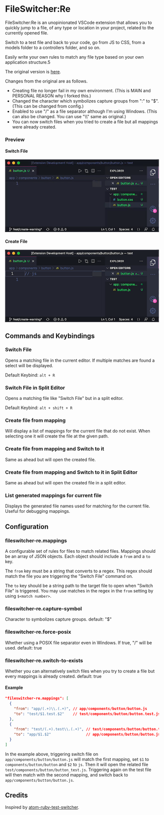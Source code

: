 # FileSwitcher:Re

FileSwitcher:Re is an unopinionated VSCode extension that allows you to quickly jump to a file, of any type or location in your project, related to the currently opened file.

Switch to a test file and back to your code, go from JS to CSS, from a models folder to a controllers folder, and so on.

Easily write your own rules to match any file type based on your own application structure.5

The original version is [here](https://github.com/johnathanludwig/vscode-fileswitcher/main).

Changes from the original are as follows.

- Creating file no longer fail in my own environment. (This is MAIN and PERSONAL REASON why I forked this.)
- Changed the character which symbolizes capture groups from ":" to "$". (This can be changed from config.)
- Enabled to use "/" as a file separator although I'm using Windows. (This can also be changed. You can use "\\\\" same as original.)
- You can now switch files when you tried to create a file but all mappings were already created.

### Preview

#### Switch File

![FileSwitcher Switch File](https://raw.githubusercontent.com/johnathanludwig/vscode-fileswitcher/main/images/switch.gif)

#### Create File

![FileSwitcher Create File](https://raw.githubusercontent.com/johnathanludwig/vscode-fileswitcher/main/images/create.gif)

## Commands and Keybindings

### Switch File

Opens a matching file in the current editor. If multiple matches are found a select will be displayed.

Default Keybind: `alt + R`

### Switch File in Split Editor

Opens a matching file like "Switch File" but in a split editor.

Default Keybind: `alt + shift + R`

### Create file from mapping

Will display a list of mappings for the current file that do not exist. When selecting one it will create the file at the given path.

### Create file from mapping and Switch to it

Same as ahead but will open the created file.

### Create file from mapping and Switch to it in Split Editor

Same as ahead but will open the created file in a split editor.

### List generated mappings for current file

Displays the generated file names used for matching for the current file. Useful for debugging mappings.

## Configuration

### fileswitcher-re.mappings

A configurable set of rules for files to match related files. Mappings should be an array of JSON objects. Each object should include a `from` and a `to` key.

The `from` key must be a string that converts to a regex. This regex should match the file you are triggering the "Switch File" command on.

The `to` key should be a string path to the target file to open when "Switch File" is triggered. You may use matches in the regex in the `from` setting by using `$<match number>`.

### fileswitcher-re.capture-symbol

Character to symbolizes capture groups.
default: "$"

### fileswitcher-re.force-posix

Whether using a POSIX file separator even in Windows. If true, "/" will be used.
default: true

### fileswitcher-re.switch-to-exists

Whether you can alternatively switch files when you try to create a file but every mappings is already created.
default: true

#### Example

```json
"fileswitcher-re.mappings": [
  {
    "from": "app/(.+)\\.(.+)", // app/components/button/button.js
    "to": "test/$1.test.$2"    // test/components/button/button.test.js
  },
  {
    "from": "test/(.+).test\\.(.+)", // test/components/button/button.test.js
    "to": "app/$1.$2"                // app/components/button/button.js
  }
]
```

In the example above, triggering switch file on `app/components/button/button.js` will match the first mapping, set `$1` to `components/button/button` and `$2` to `js`. Then it will open the related file `test/components/button/button_test.js`. Triggering again on the test file will then match with the second mapping, and switch back to `app/components/button/button.js`.

## Credits

Inspired by [atom-ruby-test-switcher](https://github.com/dcarral/atom-ruby-test-switcher).
